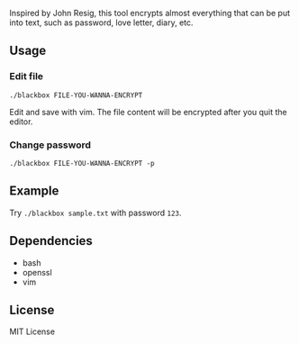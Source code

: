 Inspired by John Resig, this tool encrypts almost everything that can be put into text, such as password, love letter, diary, etc.

## Usage

### Edit file

```
./blackbox FILE-YOU-WANNA-ENCRYPT
```

Edit and save with vim. The file content will be encrypted after you quit the editor.

### Change password

```
./blackbox FILE-YOU-WANNA-ENCRYPT -p
```

## Example

Try `./blackbox sample.txt` with password `123`.

## Dependencies
- bash
- openssl
- vim

## License
MIT License
